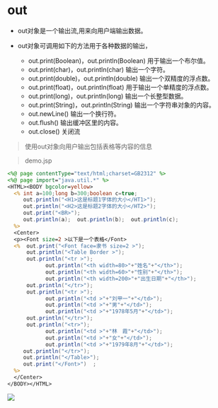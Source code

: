 # out

+ out对象是一个输出流,用来向用户端输出数据。 

+ out对象可调用如下的方法用于各种数据的输出，
  + out.print(Boolean)，out.println(Boolean) 用于输出一个布尔值。
  + out.print(char)，out.println(char)	输出一个字符。
  + out.print(double)，out.println(double) 输出一个双精度的浮点数。
  + out.print(float)，out.println(float) 用于输出一个单精度的浮点数。
  + out.print(long)，out.println(long)	输出一个长整型数据。
  + out.print(String)，out.println(String) 输出一个字符串对象的内容。
  + out.newLine()	输出一个换行符。
  + out.flush() 输出缓冲区里的内容。
  + out.close() 关闭流



> 使用out对象向用户输出包括表格等内容的信息

> demo.jsp

```jsp
<%@ page contentType="text/html;charset=GB2312" %>
<%@ page import="java.util.*" %>
<HTML><BODY bgcolor=yellow>
  <% int a=100;long b=300;boolean c=true;
     out.println("<H1>这是标题1字体的大小</HT1>");
     out.println("<H2>这是标题2字体的大小</HT2>");
     out.print("<BR>");
     out.println(a);  out.println(b);  out.println(c);
  %>
  <Center>
  <p><Font size=2 >以下是一个表格</Font> 
  <%  out.print("<Font face=隶书 size=2 >");
      out.println("<Table Border >");
      out.println("<tr >");
            out.println("<th width=80>"+"姓名"+"</th>");
            out.println("<th width=60>"+"性别"+"</th>");
            out.println("<th width=200>"+"出生日期"+"</th>");
      out.println("</tr>");
      out.println("<tr >");
            out.println("<td >"+"刘甲一"+"</td>");
            out.println("<td >"+"男"+"</td>");
            out.println("<td >"+"1978年5月"+"</td>");
      out.println("</tr>");
      out.println("<tr>");
            out.println("<td >"+"林　霞"+"</td>");
            out.println("<td >"+"女"+"</td>");
            out.println("<td >"+"1979年8月"+"</td>");
     out.println("</tr>");
     out.println("</Table>");
     out.print("</Font>")  ;
  %>
  </Center>
</BODY></HTML>

```

![](https://img1.zlogs.net/20/20200506211640.png)







